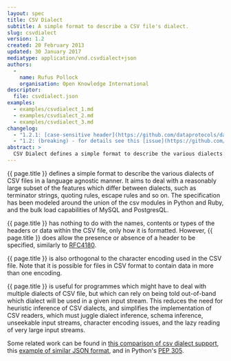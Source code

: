 ```yaml
---
layout: spec
title: CSV Dialect
subtitle: A simple format to describe a CSV file's dialect.
slug: csvdialect
version: 1.2
created: 20 February 2013
updated: 30 January 2017
mediatype: application/vnd.csvdialect+json
authors:
  -
    name: Rufus Pollock
    organisation: Open Knowledge International
descriptor:
  file: csvdialect.json
examples:
  - examples/csvdialect_1.md
  - examples/csvdialect_2.md
  - examples/csvdialect_3.md
changelog:
  - "1.2.1: [case-sensitive header](https://github.com/dataprotocols/dataprotocols/issues/193#issuecomment-99774395)"
  - "1.2: (breaking) - for details see this [issue](https://github.com/dataprotocols/dataprotocols/issues/99). Remove dialect attribute moving all other attributes up one level up one level. Specify defaults for most attributes."
abstract: >
  CSV Dialect defines a simple format to describe the various dialects of CSV files in a language agnostic manner. It aims to deal with a reasonably large subset of the features which differ between dialects, such as terminator strings, quoting rules, escape rules and so on.
---
```


{{ page.title }} defines a simple format to describe the various dialects of CSV files in a language agnostic manner. It aims to deal with a reasonably large subset of the features which differ between dialects, such as terminator strings, quoting rules, escape rules and so on. The specification has been modeled around the union of the csv  modules in Python and Ruby, and the bulk load capabilities of MySQL and PostgresQL.

{{ page.title }} has nothing to do with the names, contents or types of the headers or data within the CSV file, only how it is formatted. However, {{ page.title }} does allow the presence or absence of a header to be specified, similarly to [RFC4180](http://www.ietf.org/rfc/rfc4180.txt).

{{ page.title }} is also orthogonal to the character encoding used in the CSV file. Note that it is possible for files in CSV format to contain data in more than one encoding.

{{ page.title }} is useful for programmes which might have to deal with multiple dialects of CSV file, but which can rely on being told out-of-band which
dialect will be used in a given input stream. This reduces the need for heuristic inference of CSV dialects, and simplifies the implementation of CSV readers, which must juggle dialect inference, schema inference, unseekable input streams, character encoding issues, and the lazy reading of very large input streams.

Some related work can be found in [this comparison of csv dialect
support](https://docs.google.com/spreadsheet/ccc?key=0AmU3V2vcPKrIdEhoU1NQSWtoQmJwcUNCelJtdkx2bFE&usp=sharing), this [example of similar JSON
format](http://panda.readthedocs.org/en/latest/api.html#data-uploads), and in Python's [PEP 305](http://www.python.org/dev/peps/pep-0305/).
